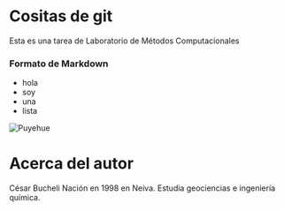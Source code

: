 # Cositas de git
Esta es una tarea de Laboratorio de Métodos Computacionales

### Formato de Markdown
* hola
* soy
* una
* lista

![Puyehue](https://bucket3.glanacion.com/anexos/fotos/08/2711108w380.jpg)

# Acerca del autor
César Bucheli Nación en 1998 en Neiva. Estudia geociencias e ingeniería química. 
